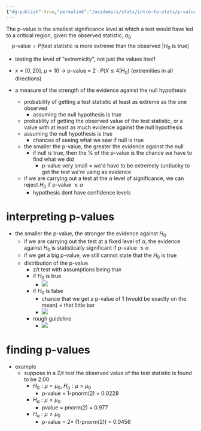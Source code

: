 ```yaml
---
{"dg-publish":true,"permalink":"/academics/stats/intro-to-stats/p-values/","created":"2024-03-27T04:20:11.010-04:00","updated":"2025-07-07T17:21:02.379-04:00"}
---
```


The p-value is the smallest significance level at which a test would have led to a critical region, given the observed statistic, $\alpha_{0}$
$$
\text{p-value} = P(\text{test statistic is more extreme than the observed |}H_{0} \text{ is true})
$$
- testing the level of "extremicity", not just the values itself
- $x=[0,20]$, $\mu= 10$ $\to$ p-value = $2\cdot P(X \leq 4 | H_{0})$ (extremities in all directions)

- a measure of the strength of the evidence against the null hypothesis
	- probability of getting a test statistic at least as extreme as the one observed
		- assuming the null hypothesis is true
	- probablity of getting the observed value of the test statistic, or a value with at least as much evidence against the null hypothesis
	- assuming the null hypothesis is *true* 
		- chances of seeing what we saw if null is true
	- the smaller the p-value, the greater the evidence against the null
		- if null is true, then the % of the p-value is the chance we have to find what we did 
			- p-value very small = we'd have to be extremely (un)lucky to get the test we're using as evidence
	- if we are carrying out a test at the $\alpha$ level of significance, we can reject $H_0$ if p-value $\leq \alpha$ 
		- hypothesis dont have confidence levels
# interpreting p-values
-  the smaller the p-value, the stronger the evidence against $H_0$  
	- if we are carrying out the test at a fixed level of $\alpha$, the evidence against $H_0$ is statistically significant if p-value $\leq \alpha$ 
	- if we get a big p-value, we still cannot state that the $H_0$ is true
	- distribution of the p-value
		- z/t test with assumptions being true
		- if $H_0$ is true
			- ![](https://i.imgur.com/q9QDju4.png)
		- if $H_0$ is false
			- chance that we get a p-value of 1 (would be exactly on the mean) = that little bar
			- ![](https://i.imgur.com/zF6TZO0.png)
		- rough guideline
			- ![](https://i.imgur.com/Ju1ssVr.png)
# finding p-values
- example
	- suppose in a Z/t test the observed value of the test statistic is found to be 2.00
		- $H_0:\mu=\mu_0$, $H_a:\mu>\mu_0$ 
			- p-value = 1-pnorm(2) = 0.0228
		- $H_a:\mu < \mu_0$
			- pvalue = pnorm(2) = 0.977
		- $H_a:\mu\neq\mu_0$ 
			- p-value = 2* (1-pnorm(2)) = 0.0456

